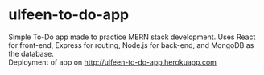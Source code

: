 # ulfeen-to-do-app
Simple To-Do app made to practice MERN stack development. Uses React for front-end, Express for routing, Node.js for back-end, and MongoDB as the database.  
Deployment of app on http://ulfeen-to-do-app.herokuapp.com
